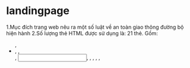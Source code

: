 # landingpage
1.Mục đích trang web nêu ra một số luật về an toàn giao thông đường bộ hiện hành
2.Số lượng thẻ HTML được sử dụng là: 21 thẻ.
Gồm: <ul>, <li>, <body>, <div>, <input>, <head>, <tittle>, <a>, <marqee>, <img>
<script>, <span>, <i>, <button>, <p>, <h2>, <style>, <var>, <link>, <font>, <center>.
3.Số lượng CSS được sử dụng là 19.
Gồm: font-size, width, margin, background, height, float, min-height, text-align, color, clear, line-height, list-style, padding, text-decoration, display, position, border-bottom, margin-bottom, margin-top.
4.Số lượng hàm javascript được sử dụng là 3.
Gồm:  function clock, function (), function hello,
   +  Hàm function clock dùng để hiển thị đồng hồ thời gian trên web.
   + Hàm function () dùng để đổi màu background của tên miền web.
   + Hàm function hello dùng để hiển thị đoạn nội dung “Bạn vừa click vào ô tìm kiếm” khi click chuột vào ô tìm kiếm.
5. Có 3 sự kiện (event)  được dùng.
     5.1. Một là khi ta click vào phần đổi màu đỏ hoặc đổi màu xanh trên web thì ngay lập tức background của tên miền web sẽ chuyển thành màu đỏ hoặc xanh.
     5.2. Hai là khi ta ckick vào tìm kiếm thì sẽ hiện ra đoạn văn bản “Bạn vừa click vào ô tìm kiếm”. 
     5.3. Ba là khi ta rê chuột vào “Trang chủ     Giới thiệu     Tin tức    Hỗ trợ-Giải đáp” thì ngay lập tức những mục menu con trong đó sẽ hiện ra.
6. Kết hợp giữa JS và CSS là khi click vào phần đổi màu đỏ hoặc xanh thì thanh backgroud sẽ thành màu đỏ hoặc xanh.
